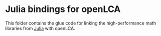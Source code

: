 # Julia bindings for openLCA
This folder contains the glue code for linking the high-performance math
libraries from [Julia](https://julialang.org/) with openLCA.
